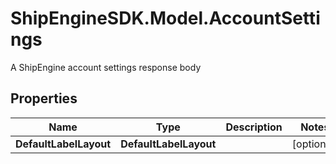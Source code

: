 # ShipEngineSDK.Model.AccountSettings
A ShipEngine account settings response body

## Properties

Name | Type | Description | Notes
------------ | ------------- | ------------- | -------------
**DefaultLabelLayout** | **DefaultLabelLayout** |  | [optional] 

